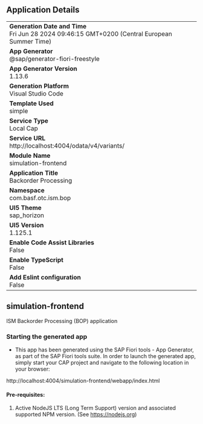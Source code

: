 ## Application Details
|               |
| ------------- |
|**Generation Date and Time**<br>Fri Jun 28 2024 09:46:15 GMT+0200 (Central European Summer Time)|
|**App Generator**<br>@sap/generator-fiori-freestyle|
|**App Generator Version**<br>1.13.6|
|**Generation Platform**<br>Visual Studio Code|
|**Template Used**<br>simple|
|**Service Type**<br>Local Cap|
|**Service URL**<br>http://localhost:4004/odata/v4/variants/
|**Module Name**<br>simulation-frontend|
|**Application Title**<br>Backorder Processing|
|**Namespace**<br>com.basf.otc.ism.bop|
|**UI5 Theme**<br>sap_horizon|
|**UI5 Version**<br>1.125.1|
|**Enable Code Assist Libraries**<br>False|
|**Enable TypeScript**<br>False|
|**Add Eslint configuration**<br>False|

## simulation-frontend

ISM Backorder Processing (BOP) application

### Starting the generated app

-   This app has been generated using the SAP Fiori tools - App Generator, as part of the SAP Fiori tools suite.  In order to launch the generated app, simply start your CAP project and navigate to the following location in your browser:

http://localhost:4004/simulation-frontend/webapp/index.html

#### Pre-requisites:

1. Active NodeJS LTS (Long Term Support) version and associated supported NPM version.  (See https://nodejs.org)


